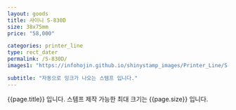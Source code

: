 ```yaml
---
layout: goods
title: 샤이니 S-830D
size: 38x75mm
price: "58,000"

categories: printer_line
type: rect_dater
permalink: /S-830D/
images1: "https://infohojin.github.io/shinystamp_images/Printer_Line/S-830D/S-830D_1.jpg"

subtitle: "자동으로 잉크가 나오는 스템프 입니다."
---
```


{{page.title}} 입니다. 스템프 제작 가능한 최대 크기는 {{page.size}} 입니다. 